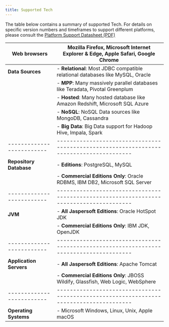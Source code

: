 ```yaml
---
title: Supported Tech
---
```

<script type="text/javascript">(function(w,s){var e=document.createElement("script");e.type="text/javascript";e.async=true;e.src="https://cdn.pagesense.io/js/webally/f2527eebee974243853bcd47b32631f4.js";var x=document.getElementsByTagName("script")[0];x.parentNode.insertBefore(e,x);})(window,"script");</script>

The table below contains a summary of supported Tech. For details on specific version numbers and timeframes to support different platforms, please consult the [Platform Support Datasheet (PDF)](https://www.jaspersoft.com/resources/community/jaspersoft-supported-platforms)

| **Web browsers**        | Mozilla Firefox, Microsoft Internet Explorer & Edge, Apple Safari, Google Chrome      |
|-------------------------|---------------------------------------------------------------------------------------|
| **Data Sources**        | - **Relational**: Most JDBC compatible relational databases like MySQL, Oracle        |
|                         | - **MPP**: Many massively parallel databases like Teradata, Pivotal Greenplum         |
|                         | - **Hosted**: Many hosted database like Amazon Redshift, Microsoft SQL Azure          |
|                         | - **NoSQL**: NoSQL Data sources like MongoDB, Cassandra                               |
|                         | - **Big Data**: Big Data support for Hadoop Hive, Impala, Spark                       |
|-------------------------|---------------------------------------------------------------------------------------|
| **Repository Database** | - **Editions**: PostgreSQL, MySQL                                                     |
|                         | - **Commercial Editions Only**: Oracle RDBMS, IBM DB2, Microsoft SQL Server           |
|-------------------------|---------------------------------------------------------------------------------------|
| **JVM**                 | - **All Jaspersoft Editions**: Oracle HotSpot JDK                                     |
|                         | - **Commercial Editions Only**: IBM JDK, OpenJDK                                      |
|-------------------------|---------------------------------------------------------------------------------------|
| **Application Servers** | - **All Jaspersoft Editions**: Apache Tomcat                                          |
|                         | - **Commercial Editions Only**: JBOSS Wildify, Glassfish, Web Logic, WebSphere        |
|-------------------------|---------------------------------------------------------------------------------------|
| **Operating Systems**   | - Microsoft Windows, Linux, Unix, Apple macOS                                         |
